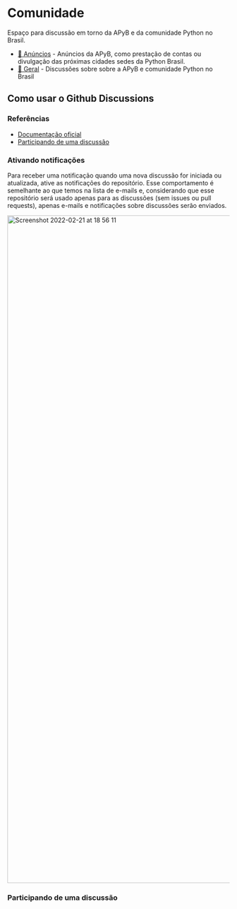 # Comunidade

Espaço para discussão em torno da APyB e da comunidade Python no Brasil.

- [📣 Anúncios](https://github.com/apyb/comunidade/discussions/categories/an%C3%BAncios) - Anúncios da APyB, como prestação de contas ou divulgação das próximas cidades sedes da Python Brasil.
- [💬 Geral](https://github.com/apyb/comunidade/discussions/categories/geral) - Discussões sobre sobre a APyB e comunidade Python no Brasil

## Como usar o Github Discussions

### Referências

- [Documentação oficial](https://docs.github.com/pt/discussions)
- [Participando de uma discussão](https://docs.github.com/pt/discussions/collaborating-with-your-community-using-discussions/participating-in-a-discussion)

### Ativando notificações

Para receber uma notificação quando uma nova discussão for iniciada ou atualizada, ative as notificações do repositório. Esse comportamento é semelhante ao que temos na lista de e-mails e, considerando que esse repositório será usado apenas para as discussões (sem issues ou pull requests), apenas e-mails e notificações sobre discussões serão enviados.

<img width="1510" alt="Screenshot 2022-02-21 at 18 56 11" src="https://user-images.githubusercontent.com/431892/155013834-708c6ae9-2a64-4642-b50a-95eecac3b3d1.png">

### Participando de uma discussão

  
